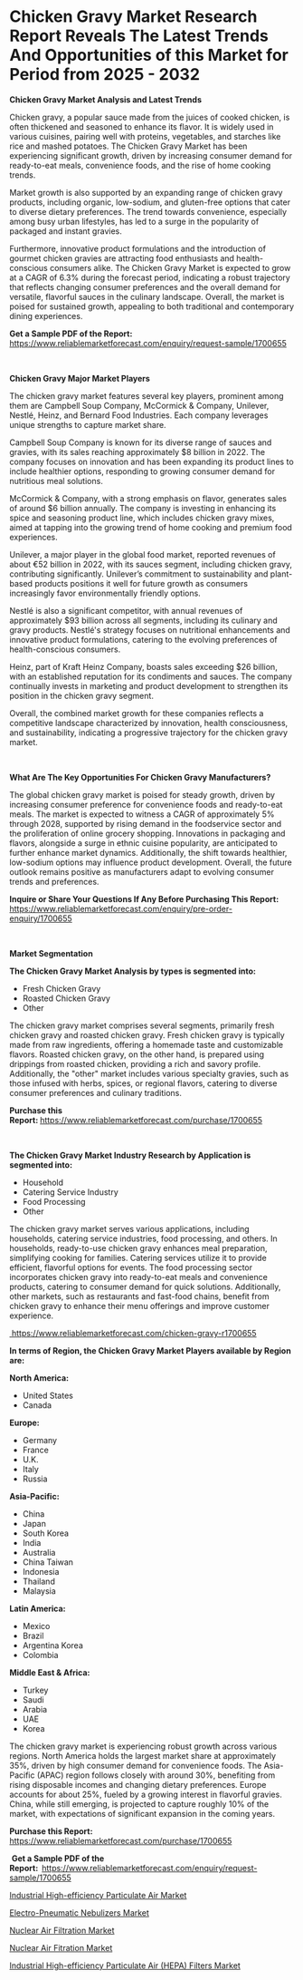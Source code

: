 <p><h1>Chicken Gravy Market Research Report Reveals The Latest Trends And Opportunities of this Market for Period from 2025 - 2032</h1></p><p><strong>Chicken Gravy Market Analysis and Latest Trends</strong></p>
<p><p>Chicken gravy, a popular sauce made from the juices of cooked chicken, is often thickened and seasoned to enhance its flavor. It is widely used in various cuisines, pairing well with proteins, vegetables, and starches like rice and mashed potatoes. The Chicken Gravy Market has been experiencing significant growth, driven by increasing consumer demand for ready-to-eat meals, convenience foods, and the rise of home cooking trends. </p><p>Market growth is also supported by an expanding range of chicken gravy products, including organic, low-sodium, and gluten-free options that cater to diverse dietary preferences. The trend towards convenience, especially among busy urban lifestyles, has led to a surge in the popularity of packaged and instant gravies. </p><p>Furthermore, innovative product formulations and the introduction of gourmet chicken gravies are attracting food enthusiasts and health-conscious consumers alike. The Chicken Gravy Market is expected to grow at a CAGR of 6.3% during the forecast period, indicating a robust trajectory that reflects changing consumer preferences and the overall demand for versatile, flavorful sauces in the culinary landscape. Overall, the market is poised for sustained growth, appealing to both traditional and contemporary dining experiences.</p></p>
<p><strong>Get a Sample PDF of the Report:&nbsp;</strong> <a href="https://www.reliablemarketforecast.com/enquiry/request-sample/1700655?utm_campaign=1897&utm_medium=2&utm_source=Github&utm_content=ia&utm_term=27032025&utm_id=chicken-gravy">https://www.reliablemarketforecast.com/enquiry/request-sample/1700655</a></p>
<p>&nbsp;</p>
<p><strong>Chicken Gravy Major Market Players</strong></p>
<p><p>The chicken gravy market features several key players, prominent among them are Campbell Soup Company, McCormick & Company, Unilever, Nestlé, Heinz, and Bernard Food Industries. Each company leverages unique strengths to capture market share.</p><p>Campbell Soup Company is known for its diverse range of sauces and gravies, with its sales reaching approximately $8 billion in 2022. The company focuses on innovation and has been expanding its product lines to include healthier options, responding to growing consumer demand for nutritious meal solutions.</p><p>McCormick & Company, with a strong emphasis on flavor, generates sales of around $6 billion annually. The company is investing in enhancing its spice and seasoning product line, which includes chicken gravy mixes, aimed at tapping into the growing trend of home cooking and premium food experiences.</p><p>Unilever, a major player in the global food market, reported revenues of about €52 billion in 2022, with its sauces segment, including chicken gravy, contributing significantly. Unilever’s commitment to sustainability and plant-based products positions it well for future growth as consumers increasingly favor environmentally friendly options.</p><p>Nestlé is also a significant competitor, with annual revenues of approximately $93 billion across all segments, including its culinary and gravy products. Nestlé's strategy focuses on nutritional enhancements and innovative product formulations, catering to the evolving preferences of health-conscious consumers.</p><p>Heinz, part of Kraft Heinz Company, boasts sales exceeding $26 billion, with an established reputation for its condiments and sauces. The company continually invests in marketing and product development to strengthen its position in the chicken gravy segment.</p><p>Overall, the combined market growth for these companies reflects a competitive landscape characterized by innovation, health consciousness, and sustainability, indicating a progressive trajectory for the chicken gravy market.</p></p>
<p>&nbsp;</p>
<p><strong>What Are The Key Opportunities For Chicken Gravy Manufacturers?</strong></p>
<p><p>The global chicken gravy market is poised for steady growth, driven by increasing consumer preference for convenience foods and ready-to-eat meals. The market is expected to witness a CAGR of approximately 5% through 2028, supported by rising demand in the foodservice sector and the proliferation of online grocery shopping. Innovations in packaging and flavors, alongside a surge in ethnic cuisine popularity, are anticipated to further enhance market dynamics. Additionally, the shift towards healthier, low-sodium options may influence product development. Overall, the future outlook remains positive as manufacturers adapt to evolving consumer trends and preferences.</p></p>
<p><strong>Inquire or Share Your Questions If Any Before Purchasing This Report:</strong> <a href="https://www.reliablemarketforecast.com/enquiry/pre-order-enquiry/1700655?utm_campaign=1897&utm_medium=2&utm_source=Github&utm_content=ia&utm_term=27032025&utm_id=chicken-gravy">https://www.reliablemarketforecast.com/enquiry/pre-order-enquiry/1700655</a></p>
<p>&nbsp;</p>
<p><strong>Market Segmentation</strong></p>
<p><strong>The Chicken Gravy Market Analysis by types is segmented into:</strong></p>
<p><ul><li>Fresh Chicken Gravy</li><li>Roasted Chicken Gravy</li><li>Other</li></ul></p>
<p><p>The chicken gravy market comprises several segments, primarily fresh chicken gravy and roasted chicken gravy. Fresh chicken gravy is typically made from raw ingredients, offering a homemade taste and customizable flavors. Roasted chicken gravy, on the other hand, is prepared using drippings from roasted chicken, providing a rich and savory profile. Additionally, the "other" market includes various specialty gravies, such as those infused with herbs, spices, or regional flavors, catering to diverse consumer preferences and culinary traditions.</p></p>
<p><strong>Purchase this Report:&nbsp;</strong><a href="https://www.reliablemarketforecast.com/purchase/1700655?utm_campaign=1897&utm_medium=2&utm_source=Github&utm_content=ia&utm_term=27032025&utm_id=chicken-gravy">https://www.reliablemarketforecast.com/purchase/1700655</a></p>
<p>&nbsp;</p>
<p><strong>The Chicken Gravy Market Industry Research by Application is segmented into:</strong></p>
<p><ul><li>Household</li><li>Catering Service Industry</li><li>Food Processing</li><li>Other</li></ul></p>
<p><p>The chicken gravy market serves various applications, including households, catering service industries, food processing, and others. In households, ready-to-use chicken gravy enhances meal preparation, simplifying cooking for families. Catering services utilize it to provide efficient, flavorful options for events. The food processing sector incorporates chicken gravy into ready-to-eat meals and convenience products, catering to consumer demand for quick solutions. Additionally, other markets, such as restaurants and fast-food chains, benefit from chicken gravy to enhance their menu offerings and improve customer experience.</p></p>
<p><a href="https://www.reliablemarketforecast.com/chicken-gravy-r1700655?utm_campaign=1897&utm_medium=2&utm_source=Github&utm_content=ia&utm_term=27032025&utm_id=chicken-gravy">&nbsp;https://www.reliablemarketforecast.com/chicken-gravy-r1700655</a></p>
<p><strong>In terms of Region, the Chicken Gravy Market Players available by Region are:</strong></p>
<p>
    <p> <strong> North America: </strong>
        <ul>
            <li>United States</li>
            <li>Canada</li>
        </ul>
        </p> 
    <p> <strong> Europe: </strong>
        <ul>
            <li>Germany</li>
            <li>France</li>
            <li>U.K.</li>
            <li>Italy</li>
            <li>Russia</li>
        </ul>
        </p> 
    <p> <strong> Asia-Pacific: </strong>
        <ul>
            <li>China</li>
            <li>Japan</li>
            <li>South Korea</li>
            <li>India</li>
            <li>Australia</li>
            <li>China Taiwan</li>
            <li>Indonesia</li>
            <li>Thailand</li>
            <li>Malaysia</li>
        </ul>
        </p> 
    <p> <strong> Latin America: </strong>
        <ul>
            <li>Mexico</li>
            <li>Brazil</li>
            <li>Argentina Korea</li>
            <li>Colombia</li>
        </ul>
        </p> 
    <p> <strong> Middle East & Africa: </strong>
        <ul>
            <li>Turkey</li>
            <li>Saudi</li>
            <li>Arabia</li>
            <li>UAE</li>
            <li>Korea</li>
        </ul>
    </p>
    </p>
<p><p>The chicken gravy market is experiencing robust growth across various regions. North America holds the largest market share at approximately 35%, driven by high consumer demand for convenience foods. The Asia-Pacific (APAC) region follows closely with around 30%, benefiting from rising disposable incomes and changing dietary preferences. Europe accounts for about 25%, fueled by a growing interest in flavorful gravies. China, while still emerging, is projected to capture roughly 10% of the market, with expectations of significant expansion in the coming years.</p></p>
<p><strong>Purchase this Report: </strong><a href="https://www.reliablemarketforecast.com/purchase/1700655?utm_campaign=1897&utm_medium=2&utm_source=Github&utm_content=ia&utm_term=27032025&utm_id=chicken-gravy">https://www.reliablemarketforecast.com/purchase/1700655</a></p>
<p>&nbsp;<strong>Get a Sample PDF of the Report:&nbsp;&nbsp;</strong><a href="https://www.reliablemarketforecast.com/enquiry/request-sample/1700655?utm_campaign=1897&utm_medium=2&utm_source=Github&utm_content=ia&utm_term=27032025&utm_id=chicken-gravy">https://www.reliablemarketforecast.com/enquiry/request-sample/1700655</a></p>
<p><strong></strong></p>
<p><p><a href="https://github.com/bloggglazaie/Market-Research-Report-List-1/blob/main/industrial-high-efficiency-particulate-air-market.md?utm_campaign=1897&utm_medium=2&utm_source=Github&utm_content=ia&utm_term=27032025&utm_id=chicken-gravy">Industrial High-efficiency Particulate Air Market</a></p><p><a href="https://github.com/bordzjisela/Market-Research-Report-List-1/blob/main/electro-pneumatic-nebulizers-market.md?utm_campaign=1897&utm_medium=2&utm_source=Github&utm_content=ia&utm_term=27032025&utm_id=chicken-gravy">Electro-Pneumatic Nebulizers Market</a></p><p><a href="https://github.com/stvnpukaj10/Market-Research-Report-List-1/blob/main/nuclear-air-filtration-market.md?utm_campaign=1897&utm_medium=2&utm_source=Github&utm_content=ia&utm_term=27032025&utm_id=chicken-gravy">Nuclear Air Filtration Market</a></p><p><a href="https://github.com/nikkoureta1y/Market-Research-Report-List-1/blob/main/nuclear-air-fitration-market.md?utm_campaign=1897&utm_medium=2&utm_source=Github&utm_content=ia&utm_term=27032025&utm_id=chicken-gravy">Nuclear Air Fitration Market</a></p><p><a href="https://github.com/lolahberkik5/Market-Research-Report-List-1/blob/main/industrial-high-efficiency-particulate-air-hepa-filters-market.md?utm_campaign=1897&utm_medium=2&utm_source=Github&utm_content=ia&utm_term=27032025&utm_id=chicken-gravy">Industrial High-efficiency Particulate Air (HEPA) Filters Market</a></p></p>